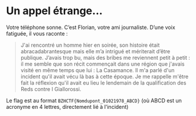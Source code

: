 # Un appel étrange...

Votre téléphone sonne. C’est Florian, votre ami journaliste. D’une voix fatiguée, il vous raconte : 
    
> J'ai rencontré un homme hier en soirée, son histoire était abracadabrantesque mais elle m’a intrigué et mériterait d’être publique. J’avais trop bu, mais des bribes me reviennent petit à petit : il me semble que son récit commençait dans une région que j'avais visité en même temps que lui : La Casamance. Il m'a parlé d'un incident qu'il avait vécu là bas à cette époque. Je me rappelle m'être fait la réflexion qu'il avait eu lieu le lendemain de la qualification des Reds contre I Giallorossi.

Le flag est au format `BZHCTF{Nomdupont_01021978_ABCD}` (où ABCD est un acronyme en 4 lettres, directement lié à l'incident)